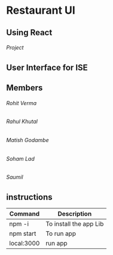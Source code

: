 

# Restaurant UI
## Using React
###### Project
## User Interface for ISE
## Members  
###### Rohit Verma
###### Rahul Khutal
###### Matish Godambe
###### Soham Lad
###### Saumil

## instructions

| Command | Description |
| --- | --- |
| npm -i | To install the app Lib |
| npm start | To run app |
| local:3000 | run app |
